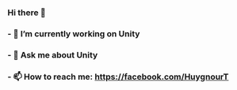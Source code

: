 ### Hi there 👋
### - 🔭 I’m currently working on Unity
### - 💬 Ask me about Unity
### - 📫 How to reach me: https://facebook.com/HuygnourT

<!--
**HuygnourT/HuygnourT** is a ✨ _special_ ✨ repository because its `README.md` (this file) appears on your GitHub profile.

Here are some ideas to get you started:


- 🌱 I’m currently learning ...
- 👯 I’m looking to collaborate on ...
- 🤔 I’m looking for help with ...
- 😄 Pronouns: ...
- ⚡ Fun fact: ...
-->
